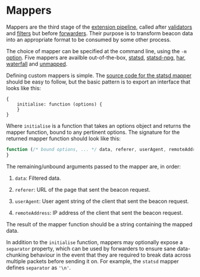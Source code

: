 # Mappers

Mappers are the third stage
of the [extension pipeline][extensions],
called after [validators] and [filters]
but before [forwarders].
Their purpose is to transform beacon data
into an appropriate format
to be consumed by some other process.

The choice of mapper
can be specified at the command line,
using the `-m` [option].
Five mappers are availble out-of-the-box,
[statsd], [statsd-npg], [har], [waterfall] and [unmapped].

Defining custom mappers is simple.
The [source code for the statsd mapper][src]
should be easy to follow,
but the basic pattern
is to export an interface
that looks like this:

```javscript
{
    initialise: function (options) {
    }
}
```

Where `initialise` is a function
that takes an options object
and returns the mapper function,
bound to any pertinent options.
The signature for
the returned mapper function
should look like this:

```javascript
function (/* bound options, ... */ data, referer, userAgent, remoteAddress) {
}
```

The remaining/unbound arguments
passed to the mapper
are, in order:

1. `data`:
   Filtered data.

2. `referer`:
   URL of the page
   that sent the beacon request.

3. `userAgent`:
   User agent string of the client
   that sent the beacon request.

4. `remoteAddress`:
   IP address of the client
   that sent the beacon request.

The result of
the mapper function
should be a string
containing the mapped data.

In addition to
the `initialise` function,
mappers may optionally expose
a `separator` property,
which can be used by forwarders
to ensure sane data-chunking behaviour
in the event that
they are required
to break data
across multiple packets
before sending it on.
For example,
the `statsd` mapper
defines `separator`
as `'\n'`.

[extensions]: ../extensions.md
[validators]: ../validators/README.md
[filters]: ../filters/README.md
[forwarders]: ../forwarders/README.md
[option]: ../../README.md#from-the-command-line
[statsd]: statsd.md
[statsd-npg]: statsd-npg.md
[har]: har.md
[waterfall]: waterfall.md
[unmapped]: unmapped.md
[src]: ../../src/mappers/statsd.js

